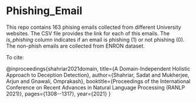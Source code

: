 # Phishing_Email

This repo contains 163 phising emails collected from different University websites. The CSV file provides the link for each of this emails. The *is_phishing* column indicates if an email is phishing (1) or not phishing (0). The non-phish emails are collected from ENRON dataset. 

To cite: 

@inproceedings{shahriar2021domain,
  title={A Domain-Independent Holistic Approach to Deception Detection},
  author={Shahriar, Sadat and Mukherjee, Arjun and Gnawali, Omprakash},
  booktitle={Proceedings of the International Conference on Recent Advances in Natural Language Processing (RANLP 2021)},
  pages={1308--1317},
  year={2021}
}
